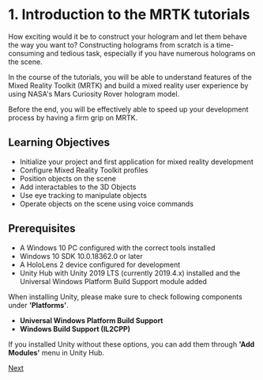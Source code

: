 # 1. Introduction to the MRTK tutorials

How exciting would it be to construct your hologram and let them behave the way you want to? Constructing holograms from scratch is a time-consuming and tedious task, especially if you have numerous holograms on the scene.

In the course of the tutorials, you will be able to understand features of the Mixed Reality Toolkit (MRTK) and build a mixed reality user experience by using NASA's Mars Curiosity Rover hologram model.

Before the end, you will be effectively able to speed up your development process by having a firm grip on MRTK.

## Learning Objectives

* Initialize your project and first application for mixed reality development
* Configure Mixed Reality Toolkit profiles
* Position objects on the scene
* Add interactables to the 3D Objects
* Use eye tracking to manipulate objects
* Operate objects on the scene using voice commands

## Prerequisites

* A Windows 10 PC configured with the correct tools installed
* Windows 10 SDK 10.0.18362.0 or later
* A HoloLens 2 device configured for development
* Unity Hub with Unity 2019 LTS (currently 2019.4.x) installed and the Universal Windows
  Platform Build Support module added

When installing Unity, please make sure to check following components under **'Platforms'**.

* **Universal Windows Platform Build Support**
* **Windows Build Support (IL2CPP)**

If you installed Unity without these options, you can add them through **'Add Modules'** menu in Unity Hub.

[Next](initializing-your-project-and-configuring-mrtk-profiles.md)
